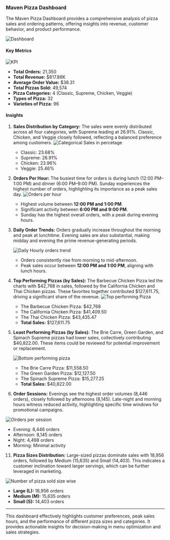 ### Maven Pizza Dashboard

The Maven Pizza Dashboard provides a comprehensive analysis of pizza sales and ordering patterns, offering insights into revenue, customer behavior, and product performance.

![Dashboard](https://github.com/user-attachments/assets/c349f3be-d9e8-4802-8c27-a834d9f164e5)


#### Key Metrics

![KPI ](https://github.com/user-attachments/assets/3f2062b3-e7be-490b-8133-c1098ac3fc4e)

- **Total Orders:** 21,350
- **Total Revenue:** $817.86K
- **Average Order Value:** $38.31
- **Total Pizzas Sold:** 49,574
- **Pizza Categories:** 4 (Classic, Supreme, Chicken, Veggie)
- **Types of Pizza:** 32
- **Varieties of Pizza:** 96

#### Insights
1. **Sales Distribution by Category:**
   The sales were evenly distributed across all four categories, with Supreme leading at 26.91%. Classic, Chicken, and Veggie closely followed, reflecting a balanced preference among customers.
![Categorical Sales in percetage](https://github.com/user-attachments/assets/61234b77-52b9-4e30-9fe3-a861030d9306)

   - Classic: 23.68%
   - Supreme: 26.91%
   - Chicken: 23.96%
   - Veggie: 25.46%

3. **Orders Per Hour:**
  The busiest time for orders is during lunch (12:00 PM–1:00 PM) and dinner (6:00 PM–9:00 PM). Sunday experiences the highest number of orders, highlighting its importance as a peak sales day.
 ![Orders per hour](https://github.com/user-attachments/assets/e731eb10-8a20-4786-83a0-cb5f7f4d7bd3)

   - Highest volume between **12:00 PM and 1:00 PM**.
   - Significant activity between **6:00 PM and 9:00 PM**.
   - Sunday has the highest overall orders, with a peak during evening hours.

4. **Daily Order Trends:**
   Orders gradually increase throughout the morning and peak at lunchtime. Evening sales are also substantial, making midday and evening the prime revenue-generating periods.

   ![Daily Hourly orders trend ](https://github.com/user-attachments/assets/e55f1abc-3d4c-443f-995d-1d2dd30b1697)

   - Orders consistently rise from morning to mid-afternoon.
   - Peak sales occur between **12:00 PM and 1:00 PM**, aligning with lunch hours.

6. **Top Performing Pizzas (by Sales):**
   The Barbecue Chicken Pizza led the charts with $42,768 in sales, followed by the California Chicken and Thai Chicken pizzas. These favorites together contributed $127,611.75, driving a significant share of the revenue.
![Top performing Pizza](https://github.com/user-attachments/assets/33b05035-d46f-4124-853d-055f9b72df6d)

   
   - The Barbecue Chicken Pizza: $42,768
   - The California Chicken Pizza: $41,409.50
   - The Thai Chicken Pizza: $43,435.47  
   - **Total Sales:** $127,611.75

8. **Least Performing Pizzas (by Sales):**
    The Brie Carre, Green Garden, and Spinach Supreme pizzas had lower sales, collectively contributing $40,822.00. These items could be reviewed for potential improvement or replacement.

   ![Bottom performing pizza](https://github.com/user-attachments/assets/e4d28202-ea0a-4d59-b6c1-5d38d35173c4)

   - The Brie Carre Pizza: $11,558.50
   - The Green Garden Pizza: $12,127.50
   - The Spinach Supreme Pizza: $15,277.25  
   - **Total Sales:** $40,822.00

10. **Order Sessions:**
   Evenings see the highest order volumes (8,446 orders), closely followed by afternoons (8,145). Late-night and morning hours witness reduced activity, highlighting specific time windows for promotional campaigns.

![OIrders per session](https://github.com/user-attachments/assets/56ab6a91-54a0-4ecf-970c-1cea66320c5a)

   - Evening: 8,446 orders
   - Afternoon: 8,145 orders
   - Night: 4,498 orders
   - Morning: Minimal activity

11. **Pizza Sizes Distribution:**
   Large-sized pizzas dominate sales with 18,956 orders, followed by Medium (15,635) and Small (14,403). This indicates a customer inclination toward larger servings, which can be further leveraged in marketing.

![Number of pizza sold size wise](https://github.com/user-attachments/assets/ec5efe36-b020-41ee-973c-ec5e70286684)

   - **Large (L):** 18,956 orders
   - **Medium (M):** 15,635 orders
   - **Small (S):** 14,403 orders

---

This dashboard effectively highlights customer preferences, peak sales hours, and the performance of different pizza sizes and categories. It provides actionable insights for decision-making in menu optimization and sales strategies.
